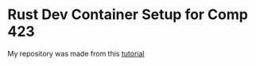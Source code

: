 # Rust Dev Container Setup for Comp 423
My repository was made from this [tutorial](https://github.com/wvmillen/comp423-course-notes)
 

